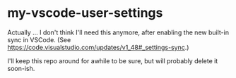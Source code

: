 # my-vscode-user-settings

Actually ... I don't think I'll need this anymore, after enabling the new built-in sync in VSCode. (See https://code.visualstudio.com/updates/v1_48#_settings-sync.)

I'll keep this repo around for awhile to be sure, but will probably delete it soon-ish.
